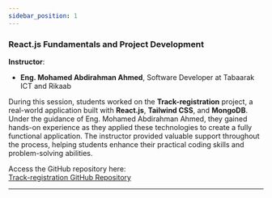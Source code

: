 ```yaml
---
sidebar_position: 1
---
```


### **React.js Fundamentals and Project Development**

**Instructor**:
- **Eng. Mohamed Abdirahman Ahmed**, Software Developer at Tabaarak ICT and Rikaab

During this session, students worked on the **Track-registration** project, a real-world application built with **React.js**, **Tailwind CSS**, and **MongoDB**. Under the guidance of Eng. Mohamed Abdirahman Ahmed, they gained hands-on experience as they applied these technologies to create a fully functional application. The instructor provided valuable support throughout the process, helping students enhance their practical coding skills and problem-solving abilities.

Access the GitHub repository here:  
[Track-registration GitHub Repository](https://github.com/somnog/Track-registration)

---